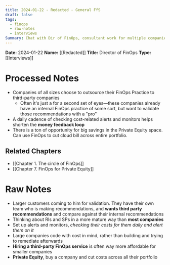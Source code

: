 ```yaml
---
title: 2024-01-22 - Redacted - General FfS
draft: false
tags:
  - finops
  - raw-notes
  - interviews
Summary: Chat with Dir of FinOps, consultant work for multiple companies
---
```


**Date:** 2024-01-22
**Name:** [[Redacted]]
**Title:** Director of FinOps
**Type:** [[Interviews]]

# Processed Notes
- Companies of all sizes choose to outsource their FinOps Practice to third-party companies
	- Often it's just a for a second set of eyes—these companies already have an internal FinOps practice of some sort, but want to validate those recommendations with a "pro"
- A daily cadence of checking cost-related alerts and monitors helps shorten the **money feedback loop**
- There is a ton of opportunity for big savings in the Private Equity space. Can use FinOps to cut cloud bill across entire portfolio.

## Related Chapters
- [[Chapter 1. The circle of FinOps]]
- [[Chapter 7. FinOps for Private Equity]]

# Raw Notes
- Larger customers coming to him for validation. They have their own team who is making recommendations, and **wants third party recommendations** and compare against their internal recommendations
- Thinking about RIs and SPs in a more mature way than **most companies**
- Set up alerts and monitors, *checking their costs for them daily and alert them on it*
- Large companies code with cost in mind, rather than building and trying to remediate afterwards
- **Hiring a third-party FinOps service** is often way more affordable for smaller companies
- **Private Equity**, buy a company and cut costs across all their portfolio